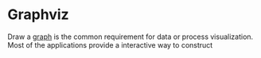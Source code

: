 # Graphviz

Draw a [graph]() is the common requirement for data or process visualization. Most of the applications provide a interactive way to construct 

